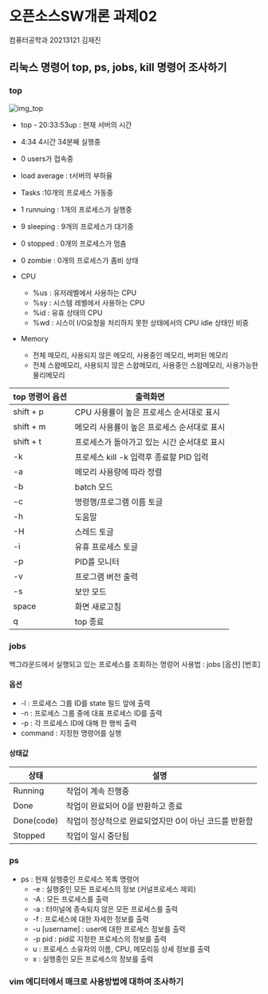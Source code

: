 # 오픈소스SW개론 과제02
컴퓨터공학과 20213121 김재진


## 리눅스 명령어 top, ps, jobs, kill 명령어 조사하기


### top

![img_top](https://user-images.githubusercontent.com/100599484/171998933-95213ff3-cd29-4531-baaf-278edcd994fe.png)
- top - 20:33:53up : 현재 서버의 시간
- 4:34 4시간 34분째 실행중
- 0 users가 접속중
- load average : t서버의 부하율
- Tasks :10개의 프로세스 가동중
- 1 runnuing : 1개의 프로세스가 실행중
- 9 sleeping : 9개의 프로세스가 대기중
- 0 stopped : 0개의 프로세스가 멈춤
- 0 zombie : 0개의 프로세스가 좀비 상태

- CPU
  + %us : 유저레벨에서 사용하는 CPU
  + %sy : 시스템 레벨에서 사용하는 CPU
  + %id : 유휴 상태의 CPU 
  + %wd : 시스이 I/O요청을 처리하지 못한 상태에서의 CPU idle 상태인 비중
 
- Memory
  + 전체 메모리, 사용되지 않은 메모리, 사용중인 메모리, 버퍼된 메모리
  + 전체 스왑메모리, 사용되지 않은 스왑메모리, 사용중인 스왑메모리, 사용가능한 물리메모리

| top 명령어 옵션 | 출력화면 |
|---|---|
| shift + p | CPU 사용률이 높은 프로세스 순서대로 표시 |
| shift + m | 메모리 사용률이 높은 프로세스 순서대로 표시 | 
| shift + t | 프로세스가 돌아가고 있는 시간 순서대로 표시 |
| -k | 프로세스 kill -k 입력후 종료할 PID 입력 |
| -a | 메모리 사용량에 따라 정렬 | 
| -b | batch 모드 | 
| -c | 명령행/프로그램 이름 토글 |
| -h | 도움말 | 
| -H | 스레드 토글 |
| -i | 유휴 프로세스 토글 |
| -p | PID를 모니터 |
| -v | 프로그램 버전 출력 |
| -s | 보안 모드 |
| space | 화면 새로고침 |
| q | top 종료 |

### jobs

백그라운드에서 실행되고 있는 프로세스를 조회하는 명렁어
사용법  : jobs [옵션] [번호]

#### 옵션
- -l : 프로세스 그룹 ID를 state 필드 앞에 출력
- -n : 프로세스 그룹 중에 대표 프로세스 ID를 출력
- -p : 각 프로세스 ID에 대해 한 행씩 출력
-  command : 지정한 명령어를 실행

#### 상태값

| 상태 | 설명 |
|---|---|
| Running | 작업이 계속 진행중 |
| Done | 작업이 완료되어 0을 반환하고 종료 |
| Done(code) | 작업이 정상적으로 완료되었지만 0이 아닌 코드를 반환함 |
| Stopped | 작업이 일시 중단됨 |


### ps
- ps : 현재 실행중인 프로세스 목록 명령어
  + -e : 실행중인 모든 프로세스의 정보 (커널프로세스 제외)
  + -A : 모든 프로세스를 출력
  + -a : 터미널에 종속되지 않은 모든 프로세스를 출력
  + -f : 프로세스에 대한 자세한 정보를 출력 
  + -u [username] : user에 대한 프로세스 정보를 출력
  + -p pid : pid로 지정한 프로세스의 정보를 출력
  + u : 프로세스 소유자의 이름, CPU, 메모리등 상세 정보를 출력
  + x : 실행중인 모든 프로세스의 정보를 출력




### vim 에디터에서 매크로 사용방법에 대하여 조사하기
